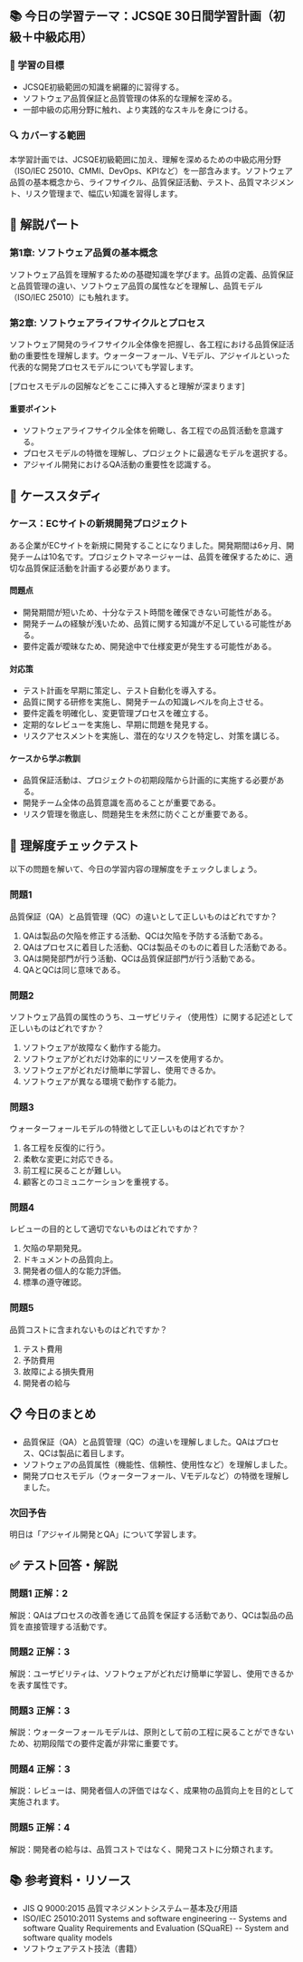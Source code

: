 ## 📚 今日の学習テーマ：JCSQE 30日間学習計画（初級＋中級応用）

### 📝 学習の目標

* JCSQE初級範囲の知識を網羅的に習得する。
* ソフトウェア品質保証と品質管理の体系的な理解を深める。
* 一部中級の応用分野に触れ、より実践的なスキルを身につける。

### 🔍 カバーする範囲

本学習計画では、JCSQE初級範囲に加え、理解を深めるための中級応用分野（ISO/IEC 25010、CMMI、DevOps、KPIなど）を一部含みます。ソフトウェア品質の基本概念から、ライフサイクル、品質保証活動、テスト、品質マネジメント、リスク管理まで、幅広い知識を習得します。

## 📖 解説パート

### 第1章: ソフトウェア品質の基本概念

ソフトウェア品質を理解するための基礎知識を学びます。品質の定義、品質保証と品質管理の違い、ソフトウェア品質の属性などを理解し、品質モデル（ISO/IEC 25010）にも触れます。

### 第2章: ソフトウェアライフサイクルとプロセス

ソフトウェア開発のライフサイクル全体像を把握し、各工程における品質保証活動の重要性を理解します。ウォーターフォール、Vモデル、アジャイルといった代表的な開発プロセスモデルについても学習します。

[プロセスモデルの図解などをここに挿入すると理解が深まります]

#### 重要ポイント

* ソフトウェアライフサイクル全体を俯瞰し、各工程での品質活動を意識する。
* プロセスモデルの特徴を理解し、プロジェクトに最適なモデルを選択する。
* アジャイル開発におけるQA活動の重要性を認識する。

## 🏢 ケーススタディ

### ケース：ECサイトの新規開発プロジェクト

ある企業がECサイトを新規に開発することになりました。開発期間は6ヶ月、開発チームは10名です。プロジェクトマネージャーは、品質を確保するために、適切な品質保証活動を計画する必要があります。

#### 問題点

* 開発期間が短いため、十分なテスト時間を確保できない可能性がある。
* 開発チームの経験が浅いため、品質に関する知識が不足している可能性がある。
* 要件定義が曖昧なため、開発途中で仕様変更が発生する可能性がある。

#### 対応策

* テスト計画を早期に策定し、テスト自動化を導入する。
* 品質に関する研修を実施し、開発チームの知識レベルを向上させる。
* 要件定義を明確化し、変更管理プロセスを確立する。
* 定期的なレビューを実施し、早期に問題を発見する。
* リスクアセスメントを実施し、潜在的なリスクを特定し、対策を講じる。

#### ケースから学ぶ教訓

* 品質保証活動は、プロジェクトの初期段階から計画的に実施する必要がある。
* 開発チーム全体の品質意識を高めることが重要である。
* リスク管理を徹底し、問題発生を未然に防ぐことが重要である。

## 📝 理解度チェックテスト

以下の問題を解いて、今日の学習内容の理解度をチェックしましょう。

### 問題1

品質保証（QA）と品質管理（QC）の違いとして正しいものはどれですか？

1. QAは製品の欠陥を修正する活動、QCは欠陥を予防する活動である。
2. QAはプロセスに着目した活動、QCは製品そのものに着目した活動である。
3. QAは開発部門が行う活動、QCは品質保証部門が行う活動である。
4. QAとQCは同じ意味である。

### 問題2

ソフトウェア品質の属性のうち、ユーザビリティ（使用性）に関する記述として正しいものはどれですか？

1. ソフトウェアが故障なく動作する能力。
2. ソフトウェアがどれだけ効率的にリソースを使用するか。
3. ソフトウェアがどれだけ簡単に学習し、使用できるか。
4. ソフトウェアが異なる環境で動作する能力。

### 問題3

ウォーターフォールモデルの特徴として正しいものはどれですか？

1. 各工程を反復的に行う。
2. 柔軟な変更に対応できる。
3. 前工程に戻ることが難しい。
4. 顧客とのコミュニケーションを重視する。

### 問題4

レビューの目的として適切でないものはどれですか？

1. 欠陥の早期発見。
2. ドキュメントの品質向上。
3. 開発者の個人的な能力評価。
4. 標準の遵守確認。

### 問題5

品質コストに含まれないものはどれですか？

1. テスト費用
2. 予防費用
3. 故障による損失費用
4. 開発者の給与

## 📋 今日のまとめ

* 品質保証（QA）と品質管理（QC）の違いを理解しました。QAはプロセス、QCは製品に着目します。
* ソフトウェアの品質属性（機能性、信頼性、使用性など）を理解しました。
* 開発プロセスモデル（ウォーターフォール、Vモデルなど）の特徴を理解しました。

### 次回予告

明日は「アジャイル開発とQA」について学習します。

## ✅ テスト回答・解説

### 問題1 正解：2

解説：QAはプロセスの改善を通じて品質を保証する活動であり、QCは製品の品質を直接管理する活動です。

### 問題2 正解：3

解説：ユーザビリティは、ソフトウェアがどれだけ簡単に学習し、使用できるかを表す属性です。

### 問題3 正解：3

解説：ウォーターフォールモデルは、原則として前の工程に戻ることができないため、初期段階での要件定義が非常に重要です。

### 問題4 正解：3

解説：レビューは、開発者個人の評価ではなく、成果物の品質向上を目的として実施されます。

### 問題5 正解：4

解説：開発者の給与は、品質コストではなく、開発コストに分類されます。

## 📚 参考資料・リソース

* JIS Q 9000:2015 品質マネジメントシステム－基本及び用語
* ISO/IEC 25010:2011 Systems and software engineering -- Systems and software Quality Requirements and Evaluation (SQuaRE) -- System and software quality models
* ソフトウェアテスト技法（書籍）
